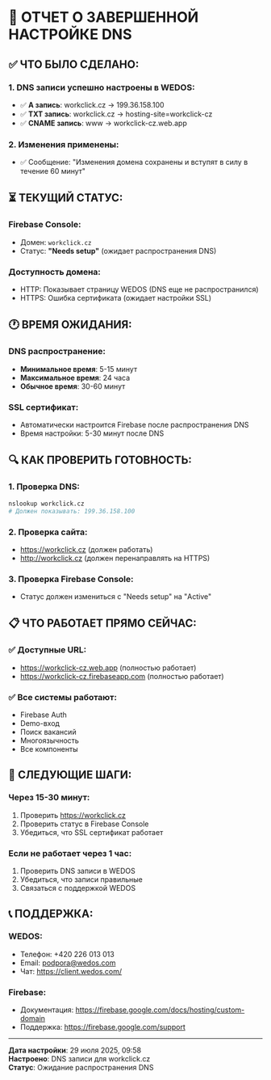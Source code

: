 # 🎯 ОТЧЕТ О ЗАВЕРШЕННОЙ НАСТРОЙКЕ DNS

## ✅ ЧТО БЫЛО СДЕЛАНО:

### 1. DNS записи успешно настроены в WEDOS:
- ✅ **A запись**: workclick.cz → 199.36.158.100
- ✅ **TXT запись**: workclick.cz → hosting-site=workclick-cz  
- ✅ **CNAME запись**: www → workclick-cz.web.app

### 2. Изменения применены:
- ✅ Сообщение: "Изменения домена сохранены и вступят в силу в течение 60 минут"

## ⏳ ТЕКУЩИЙ СТАТУС:

### Firebase Console:
- Домен: `workclick.cz` 
- Статус: **"Needs setup"** (ожидает распространения DNS)

### Доступность домена:
- HTTP: Показывает страницу WEDOS (DNS еще не распространился)
- HTTPS: Ошибка сертификата (ожидает настройки SSL)

## 🕐 ВРЕМЯ ОЖИДАНИЯ:

### DNS распространение:
- **Минимальное время**: 5-15 минут
- **Максимальное время**: 24 часа
- **Обычное время**: 30-60 минут

### SSL сертификат:
- Автоматически настроится Firebase после распространения DNS
- Время настройки: 5-30 минут после DNS

## 🔍 КАК ПРОВЕРИТЬ ГОТОВНОСТЬ:

### 1. Проверка DNS:
```bash
nslookup workclick.cz
# Должен показывать: 199.36.158.100
```

### 2. Проверка сайта:
- https://workclick.cz (должен работать)
- http://workclick.cz (должен перенаправлять на HTTPS)

### 3. Проверка Firebase Console:
- Статус должен измениться с "Needs setup" на "Active"

## 📋 ЧТО РАБОТАЕТ ПРЯМО СЕЙЧАС:

### ✅ Доступные URL:
- https://workclick-cz.web.app (полностью работает)
- https://workclick-cz.firebaseapp.com (полностью работает)

### ✅ Все системы работают:
- Firebase Auth
- Demo-вход
- Поиск вакансий
- Многоязычность
- Все компоненты

## 🎯 СЛЕДУЮЩИЕ ШАГИ:

### Через 15-30 минут:
1. Проверить https://workclick.cz
2. Проверить статус в Firebase Console
3. Убедиться, что SSL сертификат работает

### Если не работает через 1 час:
1. Проверить DNS записи в WEDOS
2. Убедиться, что записи правильные
3. Связаться с поддержкой WEDOS

## 📞 ПОДДЕРЖКА:

### WEDOS:
- Телефон: +420 226 013 013
- Email: podpora@wedos.com
- Чат: https://client.wedos.com/

### Firebase:
- Документация: https://firebase.google.com/docs/hosting/custom-domain
- Поддержка: https://firebase.google.com/support

---

**Дата настройки**: 29 июля 2025, 09:58  
**Настроено**: DNS записи для workclick.cz  
**Статус**: Ожидание распространения DNS
